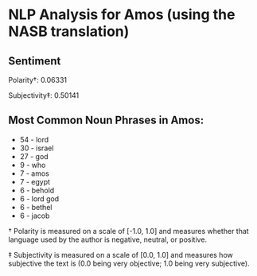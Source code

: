 # NLP Analysis for Amos (using the NASB translation)

## Sentiment

Polarity†: 0.06331

Subjectivity‡: 0.50141

## Most Common Noun Phrases in Amos:

 * 54	-  lord
 * 30	-  israel
 * 27	-  god
 * 9	-  who
 * 7	-  amos
 * 7	-  egypt
 * 6	-  behold
 * 6	-  lord god
 * 6	-  bethel
 * 6	-  jacob


† Polarity is measured on a scale of [-1.0, 1.0] and measures whether that language used by the author is negative, neutral, or positive.

‡ Subjectivity is measured on a scale of [0.0, 1.0] and measures how subjective the text is (0.0 being very objective; 1.0 being very subjective).
